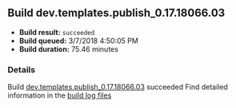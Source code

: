 ## Build dev.templates.publish_0.17.18066.03
- **Build result:** `succeeded`
- **Build queued:** 3/7/2018 4:50:05 PM
- **Build duration:** 75.46 minutes
### Details
Build [dev.templates.publish_0.17.18066.03](https://winappstudio.visualstudio.com/web/build.aspx?pcguid=a4ef43be-68ce-4195-a619-079b4d9834c2&builduri=vstfs%3a%2f%2f%2fBuild%2fBuild%2f25219) succeeded
Find detailed information in the [build log files](https://uwpctdiags.blob.core.windows.net/buildlogs/dev.templates.publish_0.17.18066.03_logs.zip)
